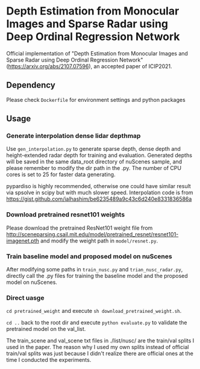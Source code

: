 # Depth Estimation from Monocular Images and Sparse Radar using Deep Ordinal Regression Network

Official implementation of "Depth Estimation from Monocular Images and Sparse Radar using Deep Ordinal Regression Network" (https://arxiv.org/abs/2107.07596), an accepted paper of ICIP2021.



## Dependency

Please check `Dockerfile` for environment settings and python packages


## Usage

### Generate interpolation dense lidar depthmap

Use `gen_interpolation.py` to generate sparse depth, dense depth and height-extended radar depth for training and evaluation. Generated depths will be saved in the same data_root directory of nuScenes sample, and please remember to modify the dir path in the .py. The number of CPU cores is set to 25 for faster data generating. 

pypardiso is highly recommended, otherwise one could have similar result via spsolve in scipy but with much slower speed.
Interpolation code is from https://gist.github.com/ialhashim/be6235489a9c43c6d240e8331836586a 

### Download pretrained resnet101 weights

Please download the pretrained ResNet101 weight file from http://sceneparsing.csail.mit.edu/model/pretrained_resnet/resnet101-imagenet.pth and modify the weight path in `model/resnet.py`.

### Train baseline model and proposed model on nuScenes

After modifying some paths in `train_nusc.py` and `trian_nusc_radar.py`, directly call the .py files for training the baseline model and the proposed model on nuScenes.


### Direct uasge
`cd pretrained_weight` and execute `sh download_pretrained_weight.sh`.

`cd ..` back to the root dir and execute `python evaluate.py` to validate the pretrained model on the val_list.



The train_scene and val_scene txt files in ./list/nusc/ are the train/val splits I used in the paper. The reason why I used my own splits instead of official train/val splits was just because I didn't realize there are official ones at the time I conducted the experiments.


